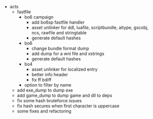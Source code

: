 - acts
  - fastfile
    - bo6 campaign
      - add bo6sp fastfile handler
      - asset unlinker for ddl, luafile, scriptbundle, aitype, gscobj, ncs, rawfile and stringtable
      - generate default hashes
    - bo6
      - change bundle format dump
      - add dump for a wni file and xstrings
      - generate default hashes
    - bo4
      - asset unlinker for localized entry
      - better info header
      - fix ff bdiff
    - option to filter by name
  - add exe_dump to dump exe
  - add game_dump to dump game and dll to deps
  - fix some hash bruteforce issues
  - fix hash secures when first character is uppercase
  - some fixes and refactoring